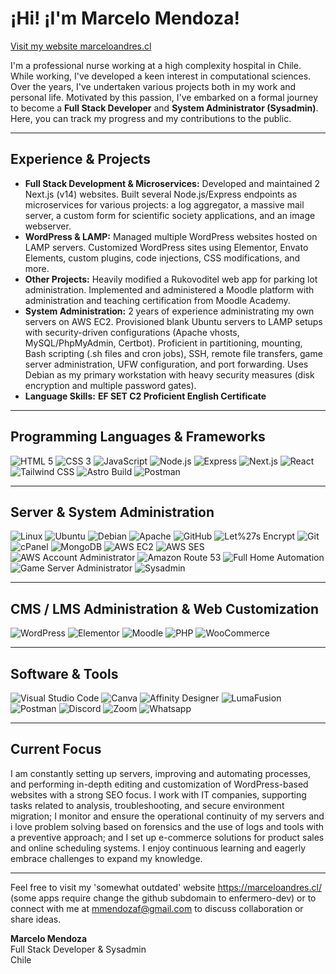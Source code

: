 # ¡Hi! ¡I'm Marcelo Mendoza!

[Visit my website marceloandres.cl](https://marceloandres.cl/)

I'm a professional nurse working at a high complexity hospital in Chile. While working, I've developed a keen interest in computational sciences. Over the years, I've undertaken various projects both in my work and personal life. Motivated by this passion, I've embarked on a formal journey to become a **Full Stack Developer** and **System Administrator (Sysadmin)**. Here, you can track my progress and my contributions to the public.

---

## Experience & Projects

- **Full Stack Development & Microservices:** Developed and maintained 2 Next.js (v14) websites. Built several Node.js/Express endpoints as microservices for various projects: a log aggregator, a massive mail server, a custom form for scientific society applications, and an image webserver.
- **WordPress & LAMP:** Managed multiple WordPress websites hosted on LAMP servers. Customized WordPress sites using Elementor, Envato Elements, custom plugins, code injections, CSS modifications, and more.
- **Other Projects:** Heavily modified a Rukovoditel web app for parking lot administration. Implemented and administered a Moodle platform with administration and teaching certification from Moodle Academy.
- **System Administration:** 2 years of experience administrating my own servers on AWS EC2. Provisioned blank Ubuntu servers to LAMP setups with security-driven configurations (Apache vhosts, MySQL/PhpMyAdmin, Certbot). Proficient in partitioning, mounting, Bash scripting (.sh files and cron jobs), SSH, remote file transfers, game server administration, UFW configuration, and port forwarding. Uses Debian as my primary workstation with heavy security measures (disk encryption and multiple password gates).
- **Language Skills:** **EF SET C2 Proficient English Certificate**

---

## Programming Languages & Frameworks

![HTML 5](https://img.shields.io/badge/HTML5-%20-%23E34F26?style=for-the-badge&logo=html5&logoColor=%23E34F26&labelColor=%231c2128) ![CSS 3](https://img.shields.io/badge/CSS3-%20-%231572B6?style=for-the-badge&logo=css3&logoColor=%231572B6&labelColor=%231c2128) ![JavaScript](https://img.shields.io/badge/JavaScript-%20-%23F7DF1E?style=for-the-badge&logo=javascript&logoColor=%23F7DF1E&labelColor=%231c2128) ![Node.js](https://img.shields.io/badge/Node.js-%20-%2343853D?style=for-the-badge&logo=node.js&logoColor=%2343853D&labelColor=%231c2128) ![Express](https://img.shields.io/badge/Express-%20-%23000000?style=for-the-badge&logo=express&logoColor=%23000000&labelColor=%231c2128) ![Next.js](https://img.shields.io/badge/Next.js-%20-%23000000?style=for-the-badge&logo=next.js&logoColor=%23000000&labelColor=%231c2128) ![React](https://img.shields.io/badge/React-%20-%2361DAFB?style=for-the-badge&logo=react&logoColor=%2361DAFB&labelColor=%231c2128) ![Tailwind CSS](https://img.shields.io/badge/Tailwind%20CSS-%20-%2306B6D4?style=for-the-badge&logo=tailwind-css&logoColor=%2306B6D4&labelColor=%231c2128) ![Astro Build](https://img.shields.io/badge/Astro%20Build-%20-%23000000?style=for-the-badge&logo=astro&logoColor=%23000000&labelColor=%231c2128) ![Postman](https://img.shields.io/badge/Postman-%20-%23FF6C37?style=for-the-badge&logo=postman&logoColor=%23FF6C37&labelColor=%231c2128)

---

## Server & System Administration

![Linux](https://img.shields.io/badge/Linux-%20-%23FCC624?style=for-the-badge&logo=linux&logoColor=%23FCC624&labelColor=%231c2128) ![Ubuntu](https://img.shields.io/badge/Ubuntu-%20-%23E95420?style=for-the-badge&logo=ubuntu&logoColor=%23E95420&labelColor=%231c2128) ![Debian](https://img.shields.io/badge/Debian-%20-%23D70A53?style=for-the-badge&logo=debian&logoColor=%23D70A53&labelColor=%231c2128) ![Apache](https://img.shields.io/badge/Apache-%20-%23D22128?style=for-the-badge&logo=apache&logoColor=%23D22128&labelColor=%231c2128) ![GitHub](https://img.shields.io/badge/GitHub-%20-%23181717?style=for-the-badge&logo=github&logoColor=%23181717&labelColor=%231c2128) ![Let%27s Encrypt](https://img.shields.io/badge/Let%27s%20Encrypt-%20-%23003A70?style=for-the-badge&logo=letsencrypt&logoColor=%23003A70&labelColor=%231c2128) ![Git](https://img.shields.io/badge/Git-%20-%23F05032?style=for-the-badge&logo=git&logoColor=%23F05032&labelColor=%231c2128) ![cPanel](https://img.shields.io/badge/cPanel-%20-%23FF6C2C?style=for-the-badge&logo=cpanel&logoColor=%23FF6C2C&labelColor=%231c2128) ![MongoDB](https://img.shields.io/badge/MongoDB-%20-%2347A248?style=for-the-badge&logo=mongodb&logoColor=%2347A248&labelColor=%231c2128) ![AWS EC2](https://img.shields.io/badge/AWS%20EC2-%20-%23FF9900?style=for-the-badge&logo=amazonec2&logoColor=%23FF9900&labelColor=%231c2128) ![AWS SES](https://img.shields.io/badge/AWS%20SES-%20-%23FF9900?style=for-the-badge&logo=amazonses&logoColor=%23FF9900&labelColor=%231c2128) ![AWS Account Administrator](https://img.shields.io/badge/AWS%20Admin-%20-%23FF9900?style=for-the-badge&logo=amazonaws&logoColor=%23FF9900&labelColor=%231c2128) ![Amazon Route 53](https://img.shields.io/badge/Route%2053-AWS-%231BABD7?style=for-the-badge&logo=amazonroute53&logoColor=%231BABD7&labelColor=%231c2128) ![Full Home Automation](https://img.shields.io/badge/Home%20Automation-%20-%235A6AB1?style=for-the-badge&logo=googlehome&logoColor=%235A6AB1&labelColor=%231c2128) ![Game Server Administrator](https://img.shields.io/badge/Game%20Server-%20Admin-%23000000?style=for-the-badge&logo=games&logoColor=%23000000&labelColor=%231c2128) ![Sysadmin](https://img.shields.io/badge/Sysadmin-%20-%23000000?style=for-the-badge&logo=linux&logoColor=%23000000&labelColor=%231c2128)

---

## CMS / LMS Administration & Web Customization

![WordPress](https://img.shields.io/badge/WordPress-%20-%2321759B?style=for-the-badge&logo=wordpress&logoColor=%2321759B&labelColor=%231c2128) ![Elementor](https://img.shields.io/badge/Elementor-%20-%237A65C1?style=for-the-badge&logo=elementor&logoColor=%237A65C1&labelColor=%231c2128) ![Moodle](https://img.shields.io/badge/Moodle-%20-%23f7634d?style=for-the-badge&logo=moodle&logoColor=%2321759B&labelColor=%231c2128) ![PHP](https://img.shields.io/badge/PHP-%20-%23777BB4?style=for-the-badge&logo=php&logoColor=%23777BB4&labelColor=%231c2128) ![WooCommerce](https://img.shields.io/badge/WooCommerce-%20-%2300599C?style=for-the-badge&logo=woocommerce&logoColor=%23fff&labelColor=%231c2128)

---

## Software & Tools

![Visual Studio Code](https://img.shields.io/badge/Visual%20Studio%20Code-%20-%23007ACC?style=for-the-badge&logo=visualstudiocode&logoColor=%23007ACC&labelColor=%231c2128) ![Canva](https://img.shields.io/badge/Canva-%20-%2300C4CC?style=for-the-badge&logo=canva&logoColor=%2300C4CC&labelColor=%231c2128) ![Affinity Designer](https://img.shields.io/badge/Affinity%20Designer-%20-%231B72BE?style=for-the-badge&logo=affinitydesigner&logoColor=%231B72BE&labelColor=%231c2128) ![LumaFusion](https://img.shields.io/badge/LumaFusion-%20-%2319164a?style=for-the-badge&logo=loom&logoColor=%2319164a&labelColor=%231c2128) ![Postman](https://img.shields.io/badge/Postman-%20-%23FF6C37?style=for-the-badge&logo=postman&logoColor=%23FF6C37&labelColor=%231c2128) ![Discord](https://img.shields.io/badge/Discord-%20-%235865F2?style=for-the-badge&logo=discord&logoColor=%235865F2&labelColor=%231c2128) ![Zoom](https://img.shields.io/badge/Zoom-%20-%232D8CFF?style=for-the-badge&logo=zoom&logoColor=%232D8CFF&labelColor=%231c2128) ![Whatsapp](https://img.shields.io/badge/Whatsapp-%20-%2325D366?style=for-the-badge&logo=whatsapp&logoColor=%2325D366&labelColor=%231c2128)

---

## Current Focus

I am constantly setting up servers, improving and automating processes, and performing in-depth editing and customization of WordPress-based websites with a strong SEO focus. I work with IT companies, supporting tasks related to analysis, troubleshooting, and secure environment migration; I monitor and ensure the operational continuity of my servers and i love problem solving based on forensics and the use of logs and tools with a preventive approach; and I set up e-commerce solutions for product sales and online scheduling systems. I enjoy continuous learning and eagerly embrace challenges to expand my knowledge.

---

Feel free to visit my 'somewhat outdated' website https://marceloandres.cl/ (some apps require change the github subdomain to enfermero-dev) or to connect with me at [mmendozaf@gmail.com](mailto:mmendozaf@gmail.com) to discuss collaboration or share ideas.

**Marcelo Mendoza**  
Full Stack Developer & Sysadmin  
Chile
